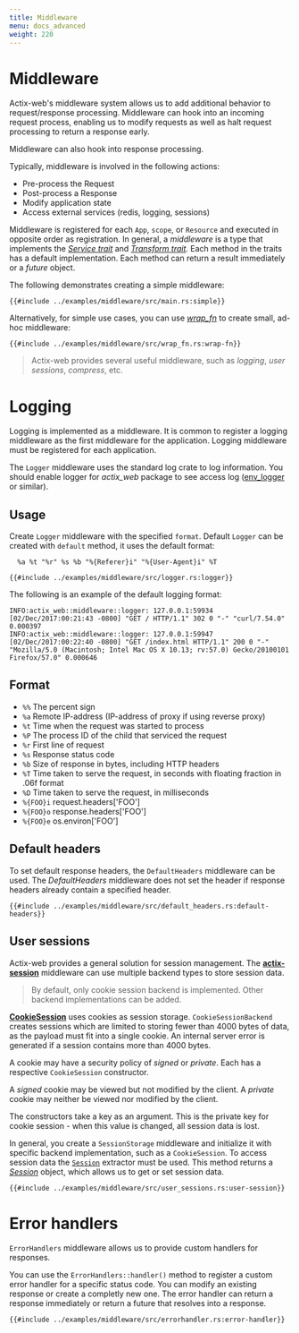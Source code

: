 ```yaml
---
title: Middleware
menu: docs_advanced
weight: 220
---
```


# Middleware

Actix-web's middleware system allows us to add additional behavior to request/response
processing.  Middleware can hook into an incoming request process, enabling us to modify
requests as well as halt request processing to return a response early.

Middleware can also hook into response processing.

Typically, middleware is involved in the following actions:

* Pre-process the Request
* Post-process a Response
* Modify application state
* Access external services (redis, logging, sessions)

Middleware is registered for each `App`, `scope`, or `Resource` and executed in opposite
order as registration.  In general, a *middleware* is a type that implements the
[*Service trait*][servicetrait] and [*Transform trait*][transformtrait].  Each method in
the traits has a default implementation. Each method can return a result immediately
or a *future* object.

The following demonstrates creating a simple middleware:

```rust,edition2018,no_run,noplaypen
{{#include ../examples/middleware/src/main.rs:simple}}
```

Alternatively, for simple use cases, you can use [*wrap_fn*][wrap_fn] to create small, ad-hoc middleware:

```rust,edition2018,no_run,noplaypen
{{#include ../examples/middleware/src/wrap_fn.rs:wrap-fn}}
```

> Actix-web provides several useful middleware, such as *logging*, *user sessions*,
> *compress*, etc.

# Logging

Logging is implemented as a middleware.  It is common to register a logging middleware
as the first middleware for the application.  Logging middleware must be registered for
each application.

The `Logger` middleware uses the standard log crate to log information. You should enable logger
for *actix_web* package to see access log ([env_logger][envlogger] or similar).

## Usage

Create `Logger` middleware with the specified `format`.  Default `Logger` can be created
with `default` method, it uses the default format:

```ignore
  %a %t "%r" %s %b "%{Referer}i" "%{User-Agent}i" %T
```

```rust,edition2018,no_run,noplaypen
{{#include ../examples/middleware/src/logger.rs:logger}}
```

The following is an example of the default logging format:

```
INFO:actix_web::middleware::logger: 127.0.0.1:59934 [02/Dec/2017:00:21:43 -0800] "GET / HTTP/1.1" 302 0 "-" "curl/7.54.0" 0.000397
INFO:actix_web::middleware::logger: 127.0.0.1:59947 [02/Dec/2017:00:22:40 -0800] "GET /index.html HTTP/1.1" 200 0 "-" "Mozilla/5.0 (Macintosh; Intel Mac OS X 10.13; rv:57.0) Gecko/20100101 Firefox/57.0" 0.000646
```

## Format

- `%%`  The percent sign
- `%a`  Remote IP-address (IP-address of proxy if using reverse proxy)
- `%t`  Time when the request was started to process
- `%P`  The process ID of the child that serviced the request
- `%r`  First line of request
- `%s`  Response status code
- `%b`  Size of response in bytes, including HTTP headers
- `%T`  Time taken to serve the request, in seconds with floating fraction in .06f format
- `%D`  Time taken to serve the request, in milliseconds
- `%{FOO}i`  request.headers['FOO']
- `%{FOO}o`  response.headers['FOO']
- `%{FOO}e`  os.environ['FOO']

## Default headers

To set default response headers, the `DefaultHeaders` middleware can be used. The
*DefaultHeaders* middleware does not set the header if response headers already contain
a specified header.

```rust,edition2018,no_run,noplaypen
{{#include ../examples/middleware/src/default_headers.rs:default-headers}}
```

## User sessions

Actix-web provides a general solution for session management. The
[**actix-session**][actixsession] middleware can use multiple backend types to store session data.

> By default, only cookie session backend is implemented. Other backend implementations
> can be added.

[**CookieSession**][cookiesession] uses cookies as session storage. `CookieSessionBackend`
creates sessions which are limited to storing fewer than 4000 bytes of data, as the payload
must fit into a single cookie. An internal server error is generated if a session
contains more than 4000 bytes.

A cookie may have a security policy of *signed* or *private*. Each has a respective
`CookieSession` constructor.

A *signed* cookie may be viewed but not modified by the client. A *private* cookie may
neither be viewed nor modified by the client.

The constructors take a key as an argument. This is the private key for cookie session -
when this value is changed, all session data is lost.

In general, you create a `SessionStorage` middleware and initialize it with specific
backend implementation, such as a `CookieSession`. To access session data the
[`Session`][requestsession] extractor must be used. This method returns a
[*Session*][sessionobj] object, which allows us to get or set session data.

```rust,edition2018,no_run,noplaypen
{{#include ../examples/middleware/src/user_sessions.rs:user-session}}
```

# Error handlers

`ErrorHandlers` middleware allows us to provide custom handlers for responses.

You can use the `ErrorHandlers::handler()` method to register a custom error handler
for a specific status code. You can modify an existing response or create a completly new
one. The error handler can return a response immediately or return a future that resolves
into a response.

```rust,edition2018,no_run,noplaypen
{{#include ../examples/middleware/src/errorhandler.rs:error-handler}}
```

[sessionobj]: https://docs.rs/actix-session/0.3.0/actix_session/struct.Session.html
[requestsession]: https://docs.rs/actix-session/0.3.0/actix_session/struct.Session.html
[cookiesession]: https://docs.rs/actix-session/0.3.0/actix_session/struct.CookieSession.html
[actixsession]: https://docs.rs/actix-session/0.3.0/actix_session/
[envlogger]: https://docs.rs/env_logger/*/env_logger/
[servicetrait]: https://docs.rs/actix-web/3/actix_web/dev/trait.Service.html
[transformtrait]: https://docs.rs/actix-web/3/actix_web/dev/trait.Transform.html
[wrap_fn]: https://docs.rs/actix-web/3/actix_web/struct.App.html#method.wrap_fn

